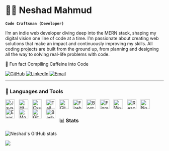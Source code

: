 # 🏄‍♂️ Neshad Mahmud

**`Code Craftsman (Developer)`**

I’m an indie web developer diving deep into the MERN stack, shaping my digital vision one line of code at a time. I’m passionate about creating web solutions that make an impact and continuously improving my skills. All coding projects are built from the ground up, from planning and designing all the way to solving real-life problems with code.  

 💬 Fun fact Compiling Caffeine into Code
 
   <p align="left"> 
      <a href="https://github.com/0xNeshadx?tab=followers">
         <img alt="GitHub" title="Follow me on GitHub" src="https://custom-icon-badges.demolab.com/badge/Follow-55960C?logo=github&logoColor=white&style=for-the-badge&labelColor=488207"/></a>
      <a href="https://linkedin.com/in/neshad-mahmud">
         <img alt="LinkedIn" title="Connect with me on LinkedIn" src="https://custom-icon-badges.demolab.com/badge/LinkedIn-236AD3?logo=linkedin&logoColor=white&style=for-the-badge&labelColor=1155BA"/></a>
      <a href="mailto:neshadimagify@gmail.com">
         <img alt="Email" title="Send me an email" src="https://custom-icon-badges.demolab.com/badge/Email-E05D44?logo=gmail&logoColor=white&style=for-the-badge&labelColor=CE4630"/></a>

</p>

 
---

### 🧩 Languages and Tools

<img align="left" alt="JavaScript" width="30px" style="padding-right:10px;" src="https://cdn.jsdelivr.net/gh/devicons/devicon@latest/icons/javascript/javascript-plain.svg"/>
<img align="left" alt="Html5" width="30px" style="padding-right:10px;" src="https://cdn.jsdelivr.net/gh/devicons/devicon@latest/icons/html5/html5-plain.svg"/>
<img align="left" alt="Css3" width="30px" style="padding-right:10px;" src="https://cdn.jsdelivr.net/gh/devicons/devicon@latest/icons/css3/css3-plain.svg" />
<img align="left" alt="Tailwind" width="30px" style="padding-right:10px;" src="https://cdn.jsdelivr.net/gh/devicons/devicon@latest/icons/tailwindcss/tailwindcss-original.svg" />
<img align="left" alt="Git" width="30px" style="padding-right:10px;" src="https://cdn.jsdelivr.net/gh/devicons/devicon/icons/git/git-original.svg" />
<img align="left" alt="Firebase" width="30px" style="padding-right:10px;" src="https://cdn.jsdelivr.net/gh/devicons/devicon@latest/icons/firebase/firebase-original.svg" />
<img align="left" alt="Bootstrap" width="30px" style="padding-right:10px;" src="https://cdn.jsdelivr.net/gh/devicons/devicon@latest/icons/bootstrap/bootstrap-original.svg" />
<img align="left" alt="Figma" width="30px" style="padding-right:10px;" src="https://cdn.jsdelivr.net/gh/devicons/devicon@latest/icons/figma/figma-original.svg" />
<img align="left" alt="WordPress" width="30px" style="padding-right:10px;" src="https://cdn.jsdelivr.net/gh/devicons/devicon@latest/icons/wordpress/wordpress-plain.svg" />
<img align="left" alt="React" width="30px" style="padding-right:10px;" src="https://cdn.jsdelivr.net/gh/devicons/devicon/icons/react/react-original.svg" />
<img align="left" alt="NodeJS" width="30px" style="padding-right:10px;" src="https://cdn.jsdelivr.net/gh/devicons/devicon/icons/nodejs/nodejs-original.svg" />
<img align="left" alt="ExpressJs" width="30px" style="padding-right:10px;" src="https://cdn.jsdelivr.net/gh/devicons/devicon@latest/icons/express/express-original.svg" />
<img align="left" alt="MongoDB" width="30px" style="padding-right:10px;" src="https://cdn.jsdelivr.net/gh/devicons/devicon@latest/icons/mongodb/mongodb-original.svg" />
<img align="left" alt="GitHub" width="30px" style="padding-right:10px;" src="https://cdn.jsdelivr.net/gh/devicons/devicon/icons/github/github-original.svg" />
<img align="left" alt="Bash" width="30px" style="padding-right:10px;" src="https://cdn.jsdelivr.net/gh/devicons/devicon/icons/bash/bash-original.svg" />
<br />
 
#
 
### 📊 Stats

<!--![Neshad's GitHub stats](https://github-readme-stats.vercel.app/api?username=0xNeshadx&show_icons=true&theme=gruvbox&include_all_commits=true&count_private=true) --> 
![Neshad's GitHub stats](https://github-readme-stats.vercel.app/api?username=0xNeshadx&show_icons=true&theme=gruvbox) 
<!-- ![GitHub Streak](https://streak-stats.demolab.com?user=0xNeshadx&theme=gruvbox&border_radius=4.5) -->
[<img src="https://custom-icon-badges.demolab.com/badge/-Visit%20For%20More-red?style=for-the-badge&logo=website&logoColor=white"/>](https://neshad.com/)
#


<!--
<details>
 <summary><h3>👨‍💻 Neshad's Coding Journey</h3></summary>
   
-->
[website]: https://neshad.com




<!--![](https://github-readme-stats.vercel.app/api?username=0xNeshadx&show_icons=true&theme=gruvbox&include_all_commits=true&count_private=true)<br/> -->
<!--![](https://github-readme-streak-stats.herokuapp.com/?user=0xNeshadx&theme=gruvbox&hide_border=true)<br/> -->
<!--![](https://github-readme-stats.vercel.app/api/top-langs/?username=0xNeshadx&theme=gruvbox&hide_border=true&include_all_commits=true&count_private=true&layout=compact) -->

<!--[![](https://visitcount.itsvg.in/api?id=0xNeshadx&icon=0&color=0)](https://visitcount.itsvg.in) -->
